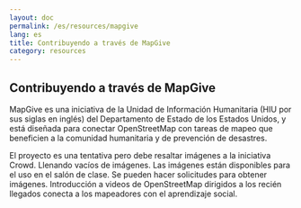 ```yaml
---
layout: doc
permalink: /es/resources/mapgive 
lang: es
title: Contribuyendo a través de MapGive
category: resources
---
```


## Contribuyendo a través de MapGive

MapGive es una iniciativa de la Unidad de Información Humanitaria (HIU por sus siglas en inglés) del Departamento de Estado de los Estados Unidos, y está diseñada para conectar OpenStreetMap con tareas de mapeo que beneficien a la comunidad humanitaria y de prevención de desastres. 

El proyecto es una tentativa pero debe resaltar imágenes a la iniciativa Crowd. Llenando vacíos de imágenes. Las imágenes están disponibles para el uso en el salón de clase. Se pueden hacer solicitudes para obtener imágenes. Introducción a videos de OpenStreetMap dirigidos a los recién llegados conecta a los mapeadores con el aprendizaje social.
